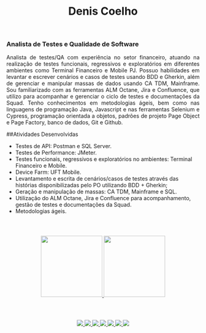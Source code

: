 <p align="left">
<h1 align ="center">Denis Coelho</h1>
<br>

<h3>Analista de Testes e Qualidade de Software</h3>

<p style="text-align: justify;">
Analista de testes/QA com experiência no setor financeiro, atuando na realização de testes funcionais, regressivos e exploratórios em diferentes ambientes como Terminal Financeiro e Mobile PJ. Possuo habilidades em levantar e escrever cenários e casos de testes usando BDD e Gherkin, além de gerenciar e manipular massas de dados usando CA TDM, Mainframe. Sou familiarizado com as ferramentas ALM Octane, Jira e Confluence, que utilizo para acompanhar e gerenciar o ciclo de testes e documentações da Squad. Tenho conhecimentos em metodologias ágeis, bem como nas linguagens de programação Java, Javascript e nas ferramentas Selenium e Cypress, programação orientada a objetos, padrões de projeto Page Object e Page Factory, banco de dados, Git e Github.
<p/>
<p/>
 
##Atividades Desenvolvidas
- Testes de API: Postman e SQL Server.
- Testes de Performance: JMeter.
- Testes funcionais, regressivos e exploratórios no ambientes: Terminal Financeiro e Mobile.
- Device Farm: UFT Mobile.
- Levantamento e escrita de cenários/casos de testes através das
histórias disponibilizadas pelo PO utilizando BDD + Gherkin;
- Geração e manipulação de massas: CA TDM, Mainframe e SQL.
- Utilização do ALM Octane, Jira e Confluence para acompanhamento, gestão 
de testes e documentações da Squad.
- Metodologias ágeis.
  
<h1 align ="center"></h1>

<br>
  <div align="center">
    <a href="https://github.com/deniscoelho-js">
    <img height="160em" src="https://github-readme-stats.vercel.app/api?username=deniscoelho-js&layout=compact&langs_count=7&theme=midnight-purple"/>
    <img height="160em" src="https://github-readme-stats.vercel.app/api/top-langs/?username=deniscoelho-js&layout=compact&langs_count=7&theme=midnight-purple"/>
      <h1 align ="center"></h1>
  </div>

  <div style="display: inline_block" align="center" ><br>
    <img src="https://img.shields.io/badge/-selenium-%43B02A?style=for-the-badge&logo=selenium&logoColor=white"/>
    <img src="https://img.shields.io/badge/-cypress-%23E5E5E5?style=for-the-badge&logo=cypress&logoColor=058a5e"/>
    <img src="https://img.shields.io/badge/github-%23121011.svg?style=for-the-badge&logo=github&logoColor=white"/>
    <img src="https://img.shields.io/badge/bitbucket-%230047B3.svg?style=for-the-badge&logo=bitbucket&logoColor=white"/>
    <img src="https://img.shields.io/badge/java-%23ED8B00.svg?style=for-the-badge&logo=java&logoColor=white"/>
    <img src ="https://img.shields.io/badge/typescript-007ACC?&logo=TypeScript&style=for-the-badge&logoColor=white"/>
    <img src ="https://img.shields.io/badge/javascript-%23323330.svg?style=for-the-badge&logo=javascript&logoColor=%23F7DF1E"/>
  </div>

